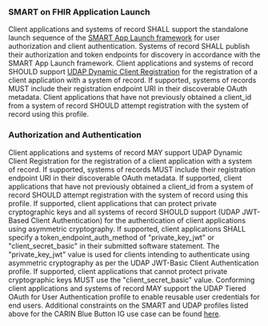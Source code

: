 <div>
<h3>SMART on FHIR Application Launch</h3>
Client applications and systems of record SHALL support the standalone launch sequence of the <a href="http://www.hl7.org/fhir/smart-app-launch/">SMART App Launch framework</a> for user authorization and client authentication. Systems of record SHALL publish their authorization and token endpoints for discovery in accordance with the SMART App Launch framework. Client applications and systems of record SHOULD support <a href="http://www.udap.org/udap-dynamic-client-registration.html">UDAP Dynamic Client Registration</a> for the registration of a client application with a system of record. If supported, systems of records MUST include their registration endpoint URI in their discoverable OAuth metadata. Client applications that have not previously obtained a client_id from a system of record SHOULD attempt registration with the system of record using this profile.
<h3>Authorization and Authentication</h3>
Client applications and systems of record MAY support UDAP Dynamic Client Registration for the registration of a client application with a system of record. If supported, systems of records MUST include their registration endpoint URI in their discoverable OAuth metadata. If supported, client applications that have not previously obtained a client_id from a system of record SHOULD attempt registration with the system of record using this profile. If supported, client applications that can protect private cryptographic keys and all systems of record SHOULD support (UDAP JWT-Based Client Authentication) for the authentication of client applications using asymmetric cryptography. If supported, client applications SHALL specify a token_endpoint_auth_method of "private_key_jwt" or "client_secret_basic" in their submitted software statement. The "private_key_jwt" value is used for clients intending to authenticate using asymmetric cryptography as per the UDAP JWT-Basic Client Authentication profile. If supported, client applications that cannot protect private cryptographic keys MUST use the "client_secret_basic" value. Conforming client applications and systems of record MAY support the UDAP Tiered OAuth for User Authentication profile to enable reusable user credentials for end users. Additional constraints on the SMART and UDAP profiles listed above for the CARIN Blue Button IG use case can be found <a href="https://docs.google.com/document/d/1HgOlUWMEsZHBChuP4DACRka4ap2S8UwSTkAz4oY6bCo/edit">here</a>.
</div>